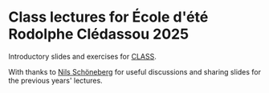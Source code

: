# Class lectures for École d'été Rodolphe Clédassou 2025
Introductory slides and exercises for [CLASS](https://github.com/lesgourg/class_public).

With thanks to [Nils Schöneberg](https://schoeneberg.github.io/) for useful discussions and sharing slides for the previous years' lectures.